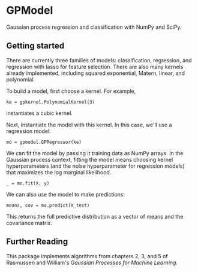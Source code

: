 # GPModel
Gaussian process regression and classification with NumPy and SciPy.

## Getting started

There are currently three families of models: classification, regression,
and regression with lasso for feature selection. There are also many kernels
already implemented, including squared exponential, Matern, linear, and polynomial.

To build a model, first choose a kernel. For example,

```
ke = gpkernel.PolynomialKernel(3)
```
instantiates a cubic kernel.

Next, instantiate the model with this kernel. In this case, we'll use a
regression model:

```
mo = gpmodel.GPRegressor(ke)
```

We can fit the model by passing it training data as NumPy arrays. In the Gaussian
process context, fitting the model means choosing kernel hyperparameters (and the noise hyperparameter for regression models) that maximizes the log marginal likelihood.

```
_ = mo.fit(X, y)
```

We can also use the model to make predictions:

```
means, cov = mo.predict(X_test)
```

This returns the full predictive distribution as a vector of means and the covariance matrix.

## Further Reading

This package implements algorithms from chapters 2, 3, and 5 of Rasmussen and William's *Gaussian Processes for Machine Learning.*
